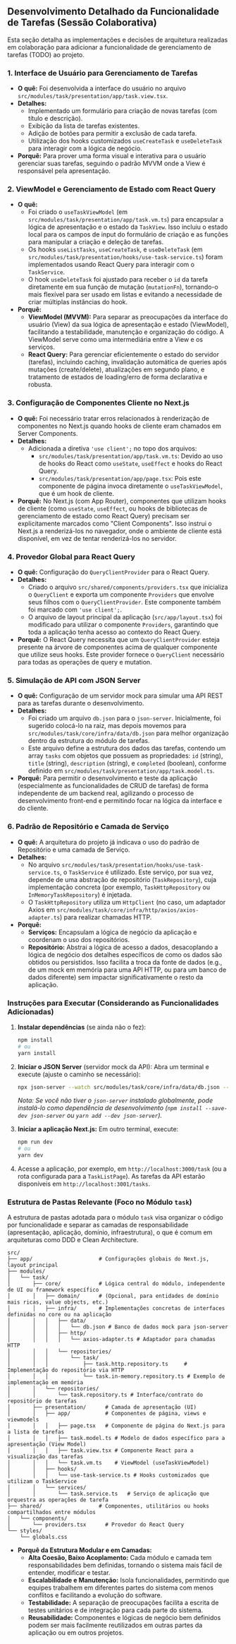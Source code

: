 ## Desenvolvimento Detalhado da Funcionalidade de Tarefas (Sessão Colaborativa)

Esta seção detalha as implementações e decisões de arquitetura realizadas em colaboração para adicionar a funcionalidade de gerenciamento de tarefas (TODO) ao projeto.

### 1. Interface de Usuário para Gerenciamento de Tarefas

- **O quê:** Foi desenvolvida a interface do usuário no arquivo `src/modules/task/presentation/app/task.view.tsx`.
- **Detalhes:**
  - Implementado um formulário para criação de novas tarefas (com título e descrição).
  - Exibição da lista de tarefas existentes.
  - Adição de botões para permitir a exclusão de cada tarefa.
  - Utilização dos hooks customizados `useCreateTask` e `useDeleteTask` para interagir com a lógica de negócio.
- **Porquê:** Para prover uma forma visual e interativa para o usuário gerenciar suas tarefas, seguindo o padrão MVVM onde a View é responsável pela apresentação.

### 2. ViewModel e Gerenciamento de Estado com React Query

- **O quê:**
  - Foi criado o `useTaskViewModel` (em `src/modules/task/presentation/app/task.vm.ts`) para encapsular a lógica de apresentação e o estado da `TaskView`. Isso incluiu o estado local para os campos de input do formulário de criação e as funções para manipular a criação e deleção de tarefas.
  - Os hooks `useListTasks`, `useCreateTask`, e `useDeleteTask` (em `src/modules/task/presentation/hooks/use-task-service.ts`) foram implementados usando React Query para interagir com o `TaskService`.
  - O hook `useDeleteTask` foi ajustado para receber o `id` da tarefa diretamente em sua função de mutação (`mutationFn`), tornando-o mais flexível para ser usado em listas e evitando a necessidade de criar múltiplas instâncias do hook.
- **Porquê:**
  - **ViewModel (MVVM):** Para separar as preocupações da interface do usuário (View) da sua lógica de apresentação e estado (ViewModel), facilitando a testabilidade, manutenção e organização do código. A ViewModel serve como uma intermediária entre a View e os serviços.
  - **React Query:** Para gerenciar eficientemente o estado do servidor (tarefas), incluindo caching, invalidação automática de queries após mutações (create/delete), atualizações em segundo plano, e tratamento de estados de loading/erro de forma declarativa e robusta.

### 3. Configuração de Componentes Cliente no Next.js

- **O quê:** Foi necessário tratar erros relacionados à renderização de componentes no Next.js quando hooks de cliente eram chamados em Server Components.
- **Detalhes:**
  - Adicionada a diretiva `'use client';` no topo dos arquivos:
    - `src/modules/task/presentation/app/task.vm.ts`: Devido ao uso de hooks do React como `useState`, `useEffect` e hooks do React Query.
    - `src/modules/task/presentation/app/page.tsx`: Pois este componente de página invoca diretamente o `useTaskViewModel`, que é um hook de cliente.
- **Porquê:** No Next.js (com App Router), componentes que utilizam hooks de cliente (como `useState`, `useEffect`, ou hooks de bibliotecas de gerenciamento de estado como React Query) precisam ser explicitamente marcados como "Client Components". Isso instrui o Next.js a renderizá-los no navegador, onde o ambiente de cliente está disponível, em vez de tentar renderizá-los no servidor.

### 4. Provedor Global para React Query

- **O quê:** Configuração do `QueryClientProvider` para o React Query.
- **Detalhes:**
  - Criado o arquivo `src/shared/components/providers.tsx` que inicializa o `QueryClient` e exporta um componente `Providers` que envolve seus filhos com o `QueryClientProvider`. Este componente também foi marcado com `'use client';`.
  - O arquivo de layout principal da aplicação (`src/app/layout.tsx`) foi modificado para utilizar o componente `Providers`, garantindo que toda a aplicação tenha acesso ao contexto do React Query.
- **Porquê:** O React Query necessita que um `QueryClientProvider` esteja presente na árvore de componentes acima de qualquer componente que utilize seus hooks. Este provider fornece o `QueryClient` necessário para todas as operações de query e mutation.

### 5. Simulação de API com JSON Server

- **O quê:** Configuração de um servidor mock para simular uma API REST para as tarefas durante o desenvolvimento.
- **Detalhes:**
  - Foi criado um arquivo `db.json` para o `json-server`. Inicialmente, foi sugerido colocá-lo na raiz, mas depois movemos para `src/modules/task/core/infra/data/db.json` para melhor organização dentro da estrutura do módulo de tarefas.
  - Este arquivo define a estrutura dos dados das tarefas, contendo um array `tasks` com objetos que possuem as propriedades: `id` (string), `title` (string), `description` (string), e `completed` (boolean), conforme definido em `src/modules/task/presentation/app/task.model.ts`.
- **Porquê:** Para permitir o desenvolvimento e teste da aplicação (especialmente as funcionalidades de CRUD de tarefas) de forma independente de um backend real, agilizando o processo de desenvolvimento front-end e permitindo focar na lógica da interface e do cliente.

### 6. Padrão de Repositório e Camada de Serviço

- **O quê:** A arquitetura do projeto já indicava o uso do padrão de Repositório e uma camada de Serviço.
- **Detalhes:**
  - No arquivo `src/modules/task/presentation/hooks/use-task-service.ts`, o `TaskService` é utilizado. Este serviço, por sua vez, depende de uma abstração de repositório (`TaskRepository`), cuja implementação concreta (por exemplo, `TaskHttpRepository` ou `InMemoryTaskRepository`) é injetada.
  - O `TaskHttpRepository` utiliza um `HttpClient` (no caso, um adaptador Axios em `src/modules/task/core/infra/http/axios/axios-adapter.ts`) para realizar chamadas HTTP.
- **Porquê:**
  - **Serviços:** Encapsulam a lógica de negócio da aplicação e coordenam o uso dos repositórios.
  - **Repositório:** Abstrai a lógica de acesso a dados, desacoplando a lógica de negócio dos detalhes específicos de como os dados são obtidos ou persistidos. Isso facilita a troca da fonte de dados (e.g., de um mock em memória para uma API HTTP, ou para um banco de dados diferente) sem impactar significativamente o resto da aplicação.

### Instruções para Executar (Considerando as Funcionalidades Adicionadas)

1.  **Instalar dependências** (se ainda não o fez):
    ```bash
    npm install
    # ou
    yarn install
    ```
2.  **Iniciar o JSON Server** (servidor mock da API):
    Abra um terminal e execute (ajuste o caminho se necessário):

    ```bash
    npx json-server --watch src/modules/task/core/infra/data/db.json --port 3001
    ```

    _Nota: Se você não tiver o `json-server` instalado globalmente, pode instalá-lo como dependência de desenvolvimento (`npm install --save-dev json-server` ou `yarn add --dev json-server`)._

3.  **Iniciar a aplicação Next.js:**
    Em outro terminal, execute:
    ```bash
    npm run dev
    # ou
    yarn dev
    ```
4.  Acesse a aplicação, por exemplo, em `http://localhost:3000/task` (ou a rota configurada para a `TaskListPage`).
    As tarefas da API estarão disponíveis em `http://localhost:3001/tasks`.

### Estrutura de Pastas Relevante (Foco no Módulo `task`)

A estrutura de pastas adotada para o módulo `task` visa organizar o código por funcionalidade e separar as camadas de responsabilidade (apresentação, aplicação, domínio, infraestrutura), o que é comum em arquiteturas como DDD e Clean Architecture.

```
src/
├── app/                     # Configurações globais do Next.js, layout principal
├── modules/
│   └── task/
│       ├── core/            # Lógica central do módulo, independente de UI ou framework específico
│       │   ├── domain/      # (Opcional, para entidades de domínio mais ricas, value objects, etc.)
│       │   ├── infra/       # Implementações concretas de interfaces definidas no core ou na aplicação
│       │   │   ├── data/
│       │   │   │   └── db.json # Banco de dados mock para json-server
│       │   │   ├── http/
│       │   │   │   └── axios-adapter.ts # Adaptador para chamadas HTTP
│       │   │   └── repositories/
│       │   │       └── task/
│       │   │           ├── task.http.repository.ts     # Implementação do repositório via HTTP
│       │   │           └── task.in-memory.repository.ts # Exemplo de implementação em memória
│       │   └── repositories/
│       │       └── task.repository.ts # Interface/contrato do repositório de tarefas
│       ├── presentation/      # Camada de apresentação (UI)
│       │   ├── app/           # Componentes de página, views e viewmodels
│       │   │   ├── page.tsx   # Componente de página do Next.js para a lista de tarefas
│       │   │   ├── task.model.ts # Modelo de dados específico para a apresentação (View Model)
│       │   │   ├── task.view.tsx # Componente React para a visualização das tarefas
│       │   │   └── task.vm.ts    # ViewModel (useTaskViewModel)
│       │   ├── hooks/
│       │   │   └── use-task-service.ts # Hooks customizados que utilizam o TaskService
│       │   └── services/
│       │       └── task.service.ts   # Serviço de aplicação que orquestra as operações de tarefa
├── shared/                  # Componentes, utilitários ou hooks compartilhados entre módulos
│   └── components/
│       └── providers.tsx      # Provedor do React Query
└── styles/
    └── globals.css
```

- **Porquê da Estrutura Modular e em Camadas:**
  - **Alta Coesão, Baixo Acoplamento:** Cada módulo e camada tem responsabilidades bem definidas, tornando o sistema mais fácil de entender, modificar e testar.
  - **Escalabilidade e Manutenção:** Isola funcionalidades, permitindo que equipes trabalhem em diferentes partes do sistema com menos conflitos e facilitando a evolução do software.
  - **Testabilidade:** A separação de preocupações facilita a escrita de testes unitários e de integração para cada parte do sistema.
  - **Reusabilidade:** Componentes e lógicas de negócio bem definidos podem ser mais facilmente reutilizados em outras partes da aplicação ou em outros projetos.

